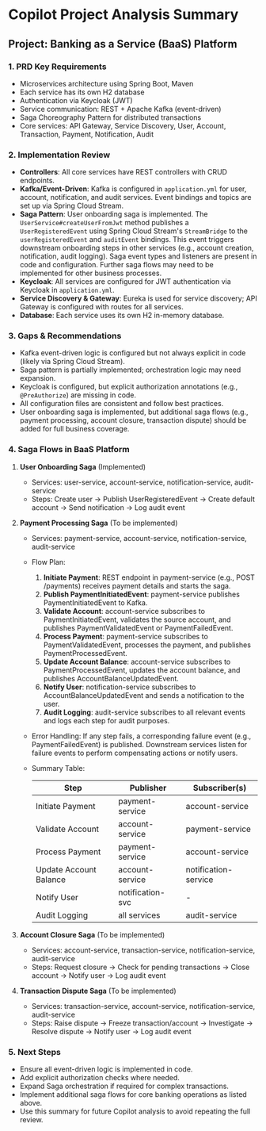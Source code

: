# Copilot Project Analysis Summary

## Project: Banking as a Service (BaaS) Platform

### 1. PRD Key Requirements
- Microservices architecture using Spring Boot, Maven
- Each service has its own H2 database
- Authentication via Keycloak (JWT)
- Service communication: REST + Apache Kafka (event-driven)
- Saga Choreography Pattern for distributed transactions
- Core services: API Gateway, Service Discovery, User, Account, Transaction, Payment, Notification, Audit

### 2. Implementation Review
- **Controllers**: All core services have REST controllers with CRUD endpoints.
- **Kafka/Event-Driven**: Kafka is configured in `application.yml` for user, account, notification, and audit services. Event bindings and topics are set up via Spring Cloud Stream.
- **Saga Pattern**: User onboarding saga is implemented. The `UserService#createUserFromJwt` method publishes a `UserRegisteredEvent` using Spring Cloud Stream's `StreamBridge` to the `userRegisteredEvent` and `auditEvent` bindings. This event triggers downstream onboarding steps in other services (e.g., account creation, notification, audit logging). Saga event types and listeners are present in code and configuration. Further saga flows may need to be implemented for other business processes.
- **Keycloak**: All services are configured for JWT authentication via Keycloak in `application.yml`.
- **Service Discovery & Gateway**: Eureka is used for service discovery; API Gateway is configured with routes for all services.
- **Database**: Each service uses its own H2 in-memory database.

### 3. Gaps & Recommendations
- Kafka event-driven logic is configured but not always explicit in code (likely via Spring Cloud Stream).
- Saga pattern is partially implemented; orchestration logic may need expansion.
- Keycloak is configured, but explicit authorization annotations (e.g., `@PreAuthorize`) are missing in code.
- All configuration files are consistent and follow best practices.
- User onboarding saga is implemented, but additional saga flows (e.g., payment processing, account closure, transaction dispute) should be added for full business coverage.

### 4. Saga Flows in BaaS Platform

1. **User Onboarding Saga** (Implemented)
   - Services: user-service, account-service, notification-service, audit-service
   - Steps: Create user → Publish UserRegisteredEvent → Create default account → Send notification → Log audit event

2. **Payment Processing Saga** (To be implemented)
   - Services: payment-service, account-service, notification-service, audit-service
   - Flow Plan:
     1. **Initiate Payment**: REST endpoint in payment-service (e.g., POST /payments) receives payment details and starts the saga.
     2. **Publish PaymentInitiatedEvent**: payment-service publishes PaymentInitiatedEvent to Kafka.
     3. **Validate Account**: account-service subscribes to PaymentInitiatedEvent, validates the source account, and publishes PaymentValidatedEvent or PaymentFailedEvent.
     4. **Process Payment**: payment-service subscribes to PaymentValidatedEvent, processes the payment, and publishes PaymentProcessedEvent.
     5. **Update Account Balance**: account-service subscribes to PaymentProcessedEvent, updates the account balance, and publishes AccountBalanceUpdatedEvent.
     6. **Notify User**: notification-service subscribes to AccountBalanceUpdatedEvent and sends a notification to the user.
     7. **Audit Logging**: audit-service subscribes to all relevant events and logs each step for audit purposes.
   - Error Handling: If any step fails, a corresponding failure event (e.g., PaymentFailedEvent) is published. Downstream services listen for failure events to perform compensating actions or notify users.
   - Summary Table:

     | Step                        | Publisher         | Subscriber(s)           |
     |-----------------------------|-------------------|-------------------------|
     | Initiate Payment            | payment-service   | account-service         |
     | Validate Account            | account-service   | payment-service         |
     | Process Payment             | payment-service   | account-service         |
     | Update Account Balance      | account-service   | notification-service    |
     | Notify User                 | notification-svc  | -                       |
     | Audit Logging               | all services      | audit-service           |

3. **Account Closure Saga** (To be implemented)
   - Services: account-service, transaction-service, notification-service, audit-service
   - Steps: Request closure → Check for pending transactions → Close account → Notify user → Log audit event

4. **Transaction Dispute Saga** (To be implemented)
   - Services: transaction-service, account-service, notification-service, audit-service
   - Steps: Raise dispute → Freeze transaction/account → Investigate → Resolve dispute → Notify user → Log audit event

### 5. Next Steps
- Ensure all event-driven logic is implemented in code.
- Add explicit authorization checks where needed.
- Expand Saga orchestration if required for complex transactions.
- Implement additional saga flows for core banking operations as listed above.
- Use this summary for future Copilot analysis to avoid repeating the full review.

